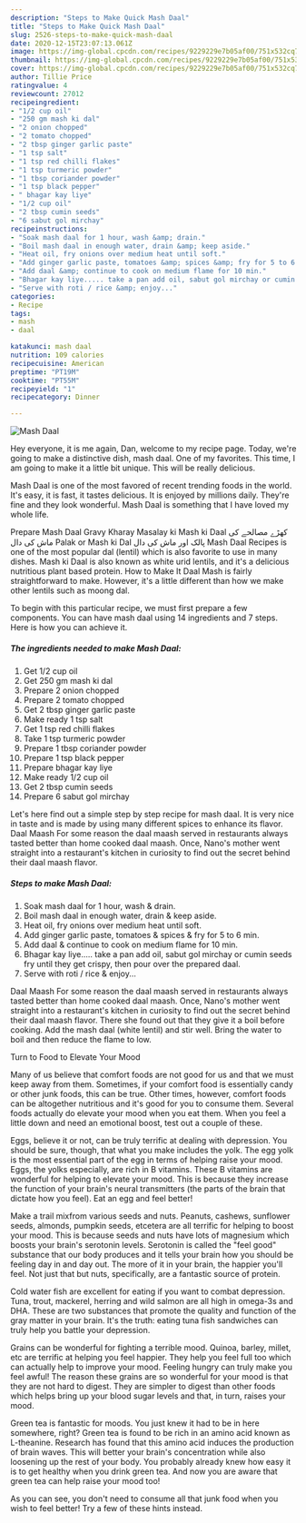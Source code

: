 ```yaml
---
description: "Steps to Make Quick Mash Daal"
title: "Steps to Make Quick Mash Daal"
slug: 2526-steps-to-make-quick-mash-daal
date: 2020-12-15T23:07:13.061Z
image: https://img-global.cpcdn.com/recipes/9229229e7b05af00/751x532cq70/mash-daal-recipe-main-photo.jpg
thumbnail: https://img-global.cpcdn.com/recipes/9229229e7b05af00/751x532cq70/mash-daal-recipe-main-photo.jpg
cover: https://img-global.cpcdn.com/recipes/9229229e7b05af00/751x532cq70/mash-daal-recipe-main-photo.jpg
author: Tillie Price
ratingvalue: 4
reviewcount: 27012
recipeingredient:
- "1/2 cup oil"
- "250 gm mash ki dal"
- "2 onion chopped"
- "2 tomato chopped"
- "2 tbsp ginger garlic paste"
- "1 tsp salt"
- "1 tsp red chilli flakes"
- "1 tsp turmeric powder"
- "1 tbsp coriander powder"
- "1 tsp black pepper"
- " bhagar kay liye"
- "1/2 cup oil"
- "2 tbsp cumin seeds"
- "6 sabut gol mirchay"
recipeinstructions:
- "Soak mash daal for 1 hour, wash &amp; drain."
- "Boil mash daal in enough water, drain &amp; keep aside."
- "Heat oil, fry onions over medium heat until soft."
- "Add ginger garlic paste, tomatoes &amp; spices &amp; fry for 5 to 6 min."
- "Add daal &amp; continue to cook on medium flame for 10 min."
- "Bhagar kay liye..... take a pan add oil, sabut gol mirchay or cumin seeds fry until they get crispy, then pour over the prepared daal."
- "Serve with roti / rice &amp; enjoy..."
categories:
- Recipe
tags:
- mash
- daal

katakunci: mash daal 
nutrition: 109 calories
recipecuisine: American
preptime: "PT19M"
cooktime: "PT55M"
recipeyield: "1"
recipecategory: Dinner

---
```



![Mash Daal](https://img-global.cpcdn.com/recipes/9229229e7b05af00/751x532cq70/mash-daal-recipe-main-photo.jpg)

Hey everyone, it is me again, Dan, welcome to my recipe page. Today, we're going to make a distinctive dish, mash daal. One of my favorites. This time, I am going to make it a little bit unique. This will be really delicious.

Mash Daal is one of the most favored of recent trending foods in the world. It's easy, it is fast, it tastes delicious. It is enjoyed by millions daily. They're fine and they look wonderful. Mash Daal is something that I have loved my whole life.

Prepare Mash Daal Gravy Kharay Masalay ki Mash ki Daal کھڑے مصالحے کی ماش کی دال Palak or Mash ki Dal پالک اور ماش کی دال Mash Daal Recipes is one of the most popular dal (lentil) which is also favorite to use in many dishes. Mash ki Daal is also known as white urid lentils, and it&#39;s a delicious nutritious plant based protein. How to Make It Daal Mash is fairly straightforward to make. However, it&#39;s a little different than how we make other lentils such as moong dal.


To begin with this particular recipe, we must first prepare a few components. You can have mash daal using 14 ingredients and 7 steps. Here is how you can achieve it.

<!--inarticleads1-->

##### The ingredients needed to make Mash Daal:

1. Get 1/2 cup oil
1. Get 250 gm mash ki dal
1. Prepare 2 onion chopped
1. Prepare 2 tomato chopped
1. Get 2 tbsp ginger garlic paste
1. Make ready 1 tsp salt
1. Get 1 tsp red chilli flakes
1. Take 1 tsp turmeric powder
1. Prepare 1 tbsp coriander powder
1. Prepare 1 tsp black pepper
1. Prepare  bhagar kay liye
1. Make ready 1/2 cup oil
1. Get 2 tbsp cumin seeds
1. Prepare 6 sabut gol mirchay


Let&#39;s here find out a simple step by step recipe for mash daal. It is very nice in taste and is made by using many different spices to enhance its flavor. Daal Maash For some reason the daal maash served in restaurants always tasted better than home cooked daal maash. Once, Nano&#39;s mother went straight into a restaurant&#39;s kitchen in curiosity to find out the secret behind their daal maash flavor. 

<!--inarticleads2-->

##### Steps to make Mash Daal:

1. Soak mash daal for 1 hour, wash &amp; drain.
1. Boil mash daal in enough water, drain &amp; keep aside.
1. Heat oil, fry onions over medium heat until soft.
1. Add ginger garlic paste, tomatoes &amp; spices &amp; fry for 5 to 6 min.
1. Add daal &amp; continue to cook on medium flame for 10 min.
1. Bhagar kay liye..... take a pan add oil, sabut gol mirchay or cumin seeds fry until they get crispy, then pour over the prepared daal.
1. Serve with roti / rice &amp; enjoy...


Daal Maash For some reason the daal maash served in restaurants always tasted better than home cooked daal maash. Once, Nano&#39;s mother went straight into a restaurant&#39;s kitchen in curiosity to find out the secret behind their daal maash flavor. There she found out that they give it a boil before cooking. Add the mash daal (white lentil) and stir well. Bring the water to boil and then reduce the flame to low. 

Turn to Food to Elevate Your Mood


Many of us believe that comfort foods are not good for us and that we must keep away from them. Sometimes, if your comfort food is essentially candy or other junk foods, this can be true. Other times, however, comfort foods can be altogether nutritious and it's good for you to consume them. Several foods actually do elevate your mood when you eat them. When you feel a little down and need an emotional boost, test out a couple of these.

Eggs, believe it or not, can be truly terrific at dealing with depression. You should be sure, though, that what you make includes the yolk. The egg yolk is the most essential part of the egg in terms of helping raise your mood. Eggs, the yolks especially, are rich in B vitamins. These B vitamins are wonderful for helping to elevate your mood. This is because they increase the function of your brain's neural transmitters (the parts of the brain that dictate how you feel). Eat an egg and feel better!

Make a trail mixfrom various seeds and nuts. Peanuts, cashews, sunflower seeds, almonds, pumpkin seeds, etcetera are all terrific for helping to boost your mood. This is because seeds and nuts have lots of magnesium which boosts your brain's serotonin levels. Serotonin is called the "feel good" substance that our body produces and it tells your brain how you should be feeling day in and day out. The more of it in your brain, the happier you'll feel. Not just that but nuts, specifically, are a fantastic source of protein.

Cold water fish are excellent for eating if you want to combat depression. Tuna, trout, mackerel, herring and wild salmon are all high in omega-3s and DHA. These are two substances that promote the quality and function of the gray matter in your brain. It's the truth: eating tuna fish sandwiches can truly help you battle your depression. 

Grains can be wonderful for fighting a terrible mood. Quinoa, barley, millet, etc are terrific at helping you feel happier. They help you feel full too which can actually help to improve your mood. Feeling hungry can truly make you feel awful! The reason these grains are so wonderful for your mood is that they are not hard to digest. They are simpler to digest than other foods which helps bring up your blood sugar levels and that, in turn, raises your mood.

Green tea is fantastic for moods. You just knew it had to be in here somewhere, right? Green tea is found to be rich in an amino acid known as L-theanine. Research has found that this amino acid induces the production of brain waves. This will better your brain's concentration while also loosening up the rest of your body. You probably already knew how easy it is to get healthy when you drink green tea. And now you are aware that green tea can help raise your mood too!

As you can see, you don't need to consume all that junk food when you wish to feel better! Try  a few  of  these  hints  instead.


